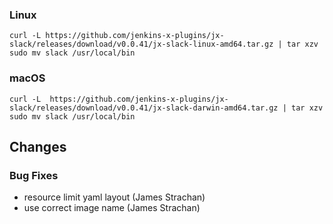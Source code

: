 ### Linux

```shell
curl -L https://github.com/jenkins-x-plugins/jx-slack/releases/download/v0.0.41/jx-slack-linux-amd64.tar.gz | tar xzv 
sudo mv slack /usr/local/bin
```

### macOS

```shell
curl -L  https://github.com/jenkins-x-plugins/jx-slack/releases/download/v0.0.41/jx-slack-darwin-amd64.tar.gz | tar xzv
sudo mv slack /usr/local/bin
```
## Changes

### Bug Fixes

* resource limit yaml layout (James Strachan)
* use correct image name (James Strachan)
